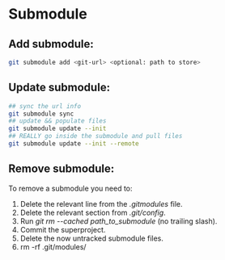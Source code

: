 # Submodule

## Add submodule:

```bash
git submodule add <git-url> <optional: path to store>
```

## Update submodule:

```bash
## sync the url info
git submodule sync
## update && populate files
git submodule update --init
## REALLY go inside the submodule and pull files
git submodule update --init --remote
```

## Remove submodule:

To remove a submodule you need to:

1. Delete the relevant line from the *.gitmodules* file.
2. Delete the relevant section from *.git/config*.
3. Run *git rm --cached path_to_submodule* (no trailing slash).
4. Commit the superproject.
5. Delete the now untracked submodule files.
6. rm -rf .git/modules/<path-to-submodule>